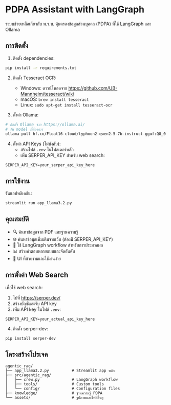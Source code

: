 # PDPA Assistant with LangGraph

ระบบช่วยเหลือเกี่ยวกับ พ.ร.บ. คุ้มครองข้อมูลส่วนบุคคล (PDPA) ที่ใช้ LangGraph และ Ollama

## การติดตั้ง

1. ติดตั้ง dependencies:
```bash
pip install -r requirements.txt
```

2. ติดตั้ง Tesseract OCR:
   - Windows: ดาวน์โหลดจาก https://github.com/UB-Mannheim/tesseract/wiki
   - macOS: `brew install tesseract`
   - Linux: `sudo apt-get install tesseract-ocr`

3. ตั้งค่า Ollama:
```bash
# ติดตั้ง Ollama จาก https://ollama.ai/
# รัน model ที่ต้องการ
ollama pull hf.co/Float16-cloud/typhoon2-qwen2.5-7b-instruct-gguf:Q8_0
```

4. ตั้งค่า API Keys (ไม่บังคับ):
   - สร้างไฟล์ `.env` ในโฟลเดอร์หลัก
   - เพิ่ม SERPER_API_KEY สำหรับ web search:
```
SERPER_API_KEY=your_serper_api_key_here
```

## การใช้งาน

รันแอปพลิเคชัน:
```bash
streamlit run app_llama3.2.py
```

## คุณสมบัติ

- 🔍 ค้นหาข้อมูลจาก PDF และฐานความรู้
- 🌐 ค้นหาข้อมูลเพิ่มเติมจากเว็บ (ต้องมี SERPER_API_KEY)
- 🤖 ใช้ LangGraph workflow สำหรับการประมวลผล
- 📊 สร้างคำตอบหลายแบบและจัดอันดับ
- 🎨 UI ที่สวยงามและใช้งานง่าย

## การตั้งค่า Web Search

เพื่อใช้ web search:
1. ไปที่ https://serper.dev/
2. สร้างบัญชีและรับ API key
3. เพิ่ม API key ในไฟล์ `.env`:
```
SERPER_API_KEY=your_actual_api_key_here
```
4. ติดตั้ง serper-dev:
```bash
pip install serper-dev
```

## โครงสร้างโปรเจค

```
agentic_rag/
├── app_llama3.2.py          # Streamlit app หลัก
├── src/agentic_rag/
│   ├── crew.py              # LangGraph workflow
│   ├── tools/               # Custom tools
│   └── config/              # Configuration files
├── knowledge/               # ฐานความรู้ PDPA
└── assets/                  # รูปภาพและไฟล์อื่นๆ
``` 